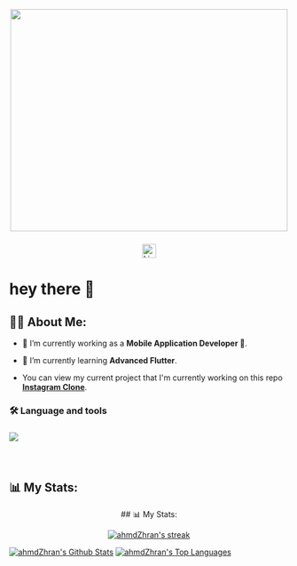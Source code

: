 <div align="center">
  <img width="500" height="400" src="https://raw.githubusercontent.com/abhisheknaiidu/abhisheknaiidu/master/code.gif" />
</div>

###

<div align="center">
  <a href="https://www.linkedin.com/in/zhran8a443207">
    <img src="https://img.shields.io/static/v1?message=ahmdZhran&logo=linkedin&label=&color=0077B5&logoColor=white&labelColor=&style=for-the-badge" height="25" alt="LinkdIn" />
  </a>
</div>

###

<h1>hey there 👋</h1>

###

## 🙋‍♂️ About Me:

- 🔭 I’m currently working as a **Mobile Application Developer 📱**.

- 🌱 I’m currently learning **Advanced Flutter**.

- You can view my current project that I'm currently working on this repo **[Instagram Clone](https://github.com/ahmdZhran/instagram_clone)**.
<h3>🛠 Language and tools</h3>

###

<div>
  <a href="#">
    <img src="https://skillicons.dev/icons?i=dart,flutter,firebase,postman,figma,vscode,androidstudio,git&theme=dark" />
  </a>
</div>

###
<br>

## 📊 My Stats:

<p align="center">
## 📊 My Stats:

<p align="center">
    <a href="https://github.com/ahmdZhran/github-readme-streak-stats">
        <img title="🔥 Get streak stats for your profile at git.io/streak-stats" alt="ahmdZhran's streak" src="https://github-readme-streak-stats.herokuapp.com/?user=ahmdZhran&theme=black-ice&hide_border=true&stroke=0000&background=060A0CD0"/>
    </a>
</p>
<a href="https://github.com/ahmdZhran/github-readme-stats"><img alt="ahmdZhran's Github Stats" src="https://github-readme-stats.vercel.app/api?username=ahmdZhran&show_icons=true&count_private=true&theme=react&hide_border=true&bg_color=0D1117" /></a>
<a href="https://github.com/ahmdZhran/github-readme-stats"><img alt="ahmdZhran's Top Languages" src="https://github-readme-stats.vercel.app/api/top-langs/?username=ahmdZhran&langs_count=8&count_private=true&layout=compact&theme=react&hide_border=true&bg_color=0D1117" /></a>


  
</p>
